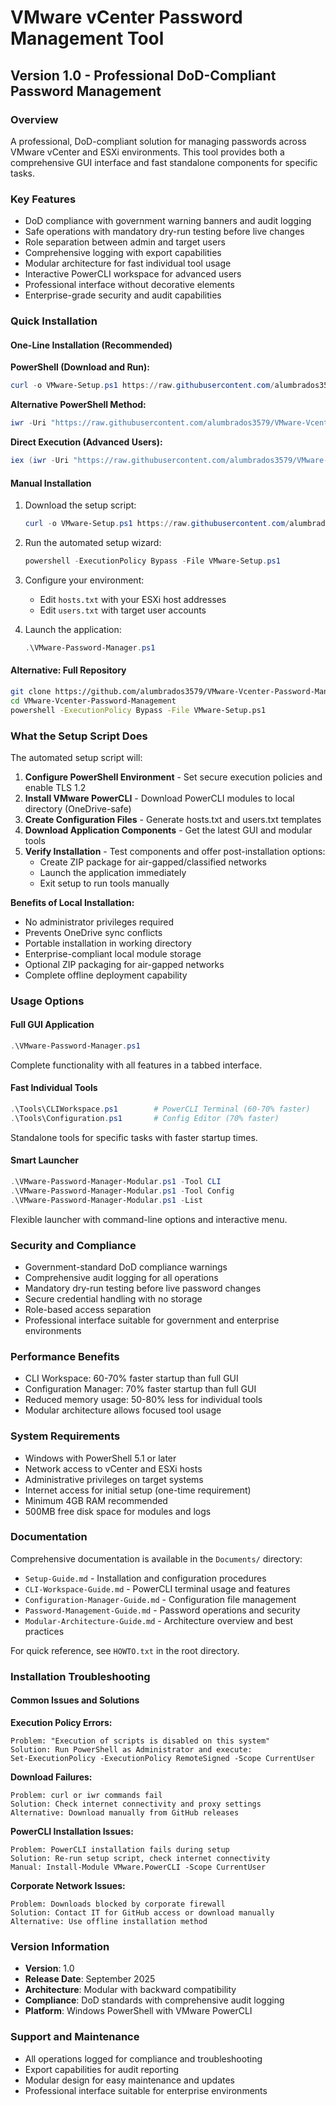 # VMware vCenter Password Management Tool
## Version 1.0 - Professional DoD-Compliant Password Management

### Overview

A professional, DoD-compliant solution for managing passwords across VMware vCenter and ESXi environments. This tool provides both a comprehensive GUI interface and fast standalone components for specific tasks.

### Key Features

- DoD compliance with government warning banners and audit logging
- Safe operations with mandatory dry-run testing before live changes
- Role separation between admin and target users
- Comprehensive logging with export capabilities
- Modular architecture for fast individual tool usage
- Interactive PowerCLI workspace for advanced users
- Professional interface without decorative elements
- Enterprise-grade security and audit capabilities

### Quick Installation

#### One-Line Installation (Recommended)

**PowerShell (Download and Run):**
```powershell
curl -o VMware-Setup.ps1 https://raw.githubusercontent.com/alumbrados3579/VMware-Vcenter-Password-Management/main/VMware-Setup.ps1 && powershell -ExecutionPolicy Bypass -File VMware-Setup.ps1
```

**Alternative PowerShell Method:**
```powershell
iwr -Uri "https://raw.githubusercontent.com/alumbrados3579/VMware-Vcenter-Password-Management/main/VMware-Setup.ps1" -OutFile "VMware-Setup.ps1"; powershell -ExecutionPolicy Bypass -File VMware-Setup.ps1
```

**Direct Execution (Advanced Users):**
```powershell
iex (iwr -Uri "https://raw.githubusercontent.com/alumbrados3579/VMware-Vcenter-Password-Management/main/VMware-Setup.ps1").Content
```

#### Manual Installation

1. Download the setup script:
   ```powershell
   curl -o VMware-Setup.ps1 https://raw.githubusercontent.com/alumbrados3579/VMware-Vcenter-Password-Management/main/VMware-Setup.ps1
   ```

2. Run the automated setup wizard:
   ```powershell
   powershell -ExecutionPolicy Bypass -File VMware-Setup.ps1
   ```

3. Configure your environment:
   - Edit `hosts.txt` with your ESXi host addresses
   - Edit `users.txt` with target user accounts

4. Launch the application:
   ```powershell
   .\VMware-Password-Manager.ps1
   ```

#### Alternative: Full Repository

```bash
git clone https://github.com/alumbrados3579/VMware-Vcenter-Password-Management.git
cd VMware-Vcenter-Password-Management
powershell -ExecutionPolicy Bypass -File VMware-Setup.ps1
```

### What the Setup Script Does

The automated setup script will:

1. **Configure PowerShell Environment** - Set secure execution policies and enable TLS 1.2
2. **Install VMware PowerCLI** - Download PowerCLI modules to local directory (OneDrive-safe)
3. **Create Configuration Files** - Generate hosts.txt and users.txt templates
4. **Download Application Components** - Get the latest GUI and modular tools
5. **Verify Installation** - Test components and offer post-installation options:
   - Create ZIP package for air-gapped/classified networks
   - Launch the application immediately
   - Exit setup to run tools manually

**Benefits of Local Installation:**
- No administrator privileges required
- Prevents OneDrive sync conflicts
- Portable installation in working directory
- Enterprise-compliant local module storage
- Optional ZIP packaging for air-gapped networks
- Complete offline deployment capability

### Usage Options

#### Full GUI Application
```powershell
.\VMware-Password-Manager.ps1
```
Complete functionality with all features in a tabbed interface.

#### Fast Individual Tools
```powershell
.\Tools\CLIWorkspace.ps1        # PowerCLI Terminal (60-70% faster)
.\Tools\Configuration.ps1       # Config Editor (70% faster)
```
Standalone tools for specific tasks with faster startup times.

#### Smart Launcher
```powershell
.\VMware-Password-Manager-Modular.ps1 -Tool CLI
.\VMware-Password-Manager-Modular.ps1 -Tool Config
.\VMware-Password-Manager-Modular.ps1 -List
```
Flexible launcher with command-line options and interactive menu.

### Security and Compliance

- Government-standard DoD compliance warnings
- Comprehensive audit logging for all operations
- Mandatory dry-run testing before live password changes
- Secure credential handling with no storage
- Role-based access separation
- Professional interface suitable for government and enterprise environments

### Performance Benefits

- CLI Workspace: 60-70% faster startup than full GUI
- Configuration Manager: 70% faster startup than full GUI
- Reduced memory usage: 50-80% less for individual tools
- Modular architecture allows focused tool usage

### System Requirements

- Windows with PowerShell 5.1 or later
- Network access to vCenter and ESXi hosts
- Administrative privileges on target systems
- Internet access for initial setup (one-time requirement)
- Minimum 4GB RAM recommended
- 500MB free disk space for modules and logs

### Documentation

Comprehensive documentation is available in the `Documents/` directory:

- `Setup-Guide.md` - Installation and configuration procedures
- `CLI-Workspace-Guide.md` - PowerCLI terminal usage and features
- `Configuration-Manager-Guide.md` - Configuration file management
- `Password-Management-Guide.md` - Password operations and security
- `Modular-Architecture-Guide.md` - Architecture overview and best practices

For quick reference, see `HOWTO.txt` in the root directory.

### Installation Troubleshooting

#### Common Issues and Solutions

**Execution Policy Errors:**
```
Problem: "Execution of scripts is disabled on this system"
Solution: Run PowerShell as Administrator and execute:
Set-ExecutionPolicy -ExecutionPolicy RemoteSigned -Scope CurrentUser
```

**Download Failures:**
```
Problem: curl or iwr commands fail
Solution: Check internet connectivity and proxy settings
Alternative: Download manually from GitHub releases
```

**PowerCLI Installation Issues:**
```
Problem: PowerCLI installation fails during setup
Solution: Re-run setup script, check internet connectivity
Manual: Install-Module VMware.PowerCLI -Scope CurrentUser
```

**Corporate Network Issues:**
```
Problem: Downloads blocked by corporate firewall
Solution: Contact IT for GitHub access or download manually
Alternative: Use offline installation method
```

### Version Information

- **Version**: 1.0
- **Release Date**: September 2025
- **Architecture**: Modular with backward compatibility
- **Compliance**: DoD standards with comprehensive audit logging
- **Platform**: Windows PowerShell with VMware PowerCLI

### Support and Maintenance

- All operations logged for compliance and troubleshooting
- Export capabilities for audit reporting
- Modular design for easy maintenance and updates
- Professional interface suitable for enterprise environments